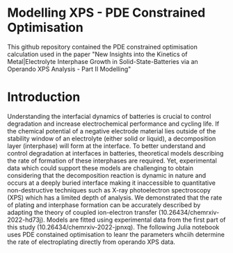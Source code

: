 # Modelling XPS - PDE Constrained Optimisation

This github repository contained the PDE constrained optimisation calculation used in the paper  "New Insights into the Kinetics of Metal|Electrolyte Interphase Growth in Solid-State-Batteries via an Operando XPS Analysis - Part II Modelling"

# Introduction
Understanding the interfacial dynamics of batteries is crucial to control degradation and increase electrochemical performance and cycling life. If the chemical potential of a negative electrode material lies outside of the stability window of an electrolyte (either solid or liquid), a decomposition layer (interphase) will form at the interface. To better understand and control degradation at interfaces in batteries, theoretical models describing the rate of formation of these interphases are required. Yet, experimental data which could support these models are challenging to obtain considering that the decomposition reaction is dynamic in nature and occurs at a deeply buried interface making it inaccessible to quantitative non-destructive techniques such as X-ray photoelectron spectroscopy (XPS) which has a limited depth of analysis. We demonstrated that the rate of plating and interphase formation can be accurately described by adapting the theory of coupled ion-electron transfer (10.26434/chemrxiv-2022-hd73j). Models are fitted using experimental data from the first part of this study (10.26434/chemrxiv-2022-jpnxq). The following Julia notebook uses PDE constained optimisation to leanr the parameters whciih determine the rate of electroplating directly from operando XPS data. 



